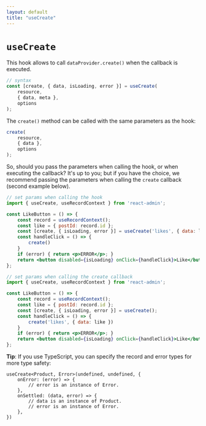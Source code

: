 ```yaml
---
layout: default
title: "useCreate"
---
```


# `useCreate`

This hook allows to call `dataProvider.create()` when the callback is executed.

```jsx
// syntax
const [create, { data, isLoading, error }] = useCreate(
    resource,
    { data, meta },
    options
);
```

The `create()` method can be called with the same parameters as the hook:

```jsx
create(
    resource,
    { data },
    options
);
```

So, should you pass the parameters when calling the hook, or when executing the callback? It's up to you; but if you have the choice, we recommend passing the parameters when calling the `create` callback (second example below).

```jsx
// set params when calling the hook
import { useCreate, useRecordContext } from 'react-admin';

const LikeButton = () => {
    const record = useRecordContext();
    const like = { postId: record.id };
    const [create, { isLoading, error }] = useCreate('likes', { data: like });
    const handleClick = () => {
        create()
    }
    if (error) { return <p>ERROR</p>; }
    return <button disabled={isLoading} onClick={handleClick}>Like</button>;
};

// set params when calling the create callback
import { useCreate, useRecordContext } from 'react-admin';

const LikeButton = () => {
    const record = useRecordContext();
    const like = { postId: record.id };
    const [create, { isLoading, error }] = useCreate();
    const handleClick = () => {
        create('likes', { data: like })
    }
    if (error) { return <p>ERROR</p>; }
    return <button disabled={isLoading} onClick={handleClick}>Like</button>;
};
```

**Tip**: If you use TypeScript, you can specify the record and error types for more type safety:

```tsx
useCreate<Product, Error>(undefined, undefined, {
    onError: (error) => {
        // error is an instance of Error.
    },
    onSettled: (data, error) => {
        // data is an instance of Product.
        // error is an instance of Error.
    },
})
```
